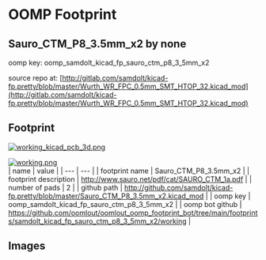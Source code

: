 # OOMP Footprint  
## Sauro_CTM_P8_3.5mm_x2  by none  
  
oomp key: oomp_samdolt_kicad_fp_sauro_ctm_p8_3_5mm_x2  
  
source repo at: [http://gitlab.com/samdolt/kicad-fp.pretty/blob/master/Wurth_WR_FPC_0.5mm_SMT_HTOP_32.kicad_mod](http://gitlab.com/samdolt/kicad-fp.pretty/blob/master/Wurth_WR_FPC_0.5mm_SMT_HTOP_32.kicad_mod)  
## Footprint  
  
[![working_kicad_pcb_3d.png](working_kicad_pcb_3d_600.png)](working_kicad_pcb_3d.png)  
  
[![working.png](working_600.png)](working.png)  
| name | value | 
| --- | --- | 
| footprint name | Sauro_CTM_P8_3.5mm_x2 | 
| footprint description | http://www.sauro.net/pdf/cat/SAURO_CTM_1a.pdf | 
| number of pads | 2 | 
| github path | http://github.com/samdolt/kicad-fp.pretty/blob/master/Sauro_CTM_P8_3.5mm_x2.kicad_mod | 
| oomp key | oomp_samdolt_kicad_fp_sauro_ctm_p8_3_5mm_x2 | 
| oomp bot github | https://github.com/oomlout/oomlout_oomp_footprint_bot/tree/main/footprints/samdolt_kicad_fp_sauro_ctm_p8_3_5mm_x2/working | 
## Images  
